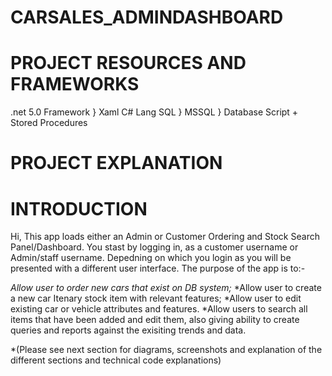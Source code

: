 # CARSALES_ADMINDASHBOARD


# PROJECT RESOURCES AND FRAMEWORKS

.net 5.0 Framework } Xaml
C# Lang
SQL } MSSQL } Database Script + Stored Procedures



# PROJECT EXPLANATION

# INTRODUCTION

Hi, This app loads either an Admin or Customer Ordering and Stock Search Panel/Dashboard.  You stast by logging in, as a customer username or Admin/staff username.  Depedning on which you login as you will be presented with a different user interface.  The purpose of the app is to:-

*Allow user to order new cars that exist on DB system;*
*Allow user to create a new car Itenary stock item with relevant features;
*Allow user to edit existing car or vehicle attributes and features.
*Allow users to search all items that have been added and edit them, also giving ability to create queries and reports against the exisiting trends and data.

*(Please see next section for diagrams, screenshots and explanation of the different sections and technical code explanations)



